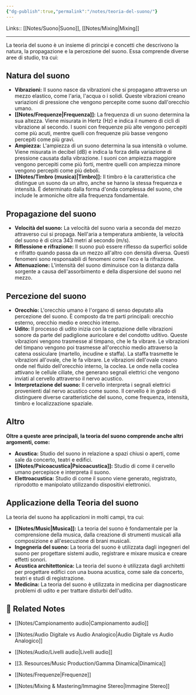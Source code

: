 ```yaml
---
{"dg-publish":true,"permalink":"/notes/teoria-del-suono/"}
---
```


Links:: [[Notes/Suono\|Suono]], [[Notes/Mixing\|Mixing]]

---
La teoria del suono è un insieme di principi e concetti che descrivono la natura, la propagazione e la percezione del suono. Essa comprende diverse aree di studio, tra cui:

## Natura del suono

- **Vibrazioni:** Il suono nasce da vibrazioni che si propagano attraverso un mezzo elastico, come l'aria, l'acqua o i solidi. Queste vibrazioni creano variazioni di pressione che vengono percepite come suono dall'orecchio umano.
- **[[Notes/Frequenze\|Frequenza]]:** La frequenza di un suono determina la sua altezza. Viene misurata in Hertz (Hz) e indica il numero di cicli di vibrazione al secondo. I suoni con frequenze più alte vengono percepiti come più acuti, mentre quelli con frequenze più basse vengono percepiti come più gravi.
- **Ampiezza:** L'ampiezza di un suono determina la sua intensità o volume. Viene misurata in decibel (dB) e indica la forza della variazione di pressione causata dalla vibrazione. I suoni con ampiezza maggiore vengono percepiti come più forti, mentre quelli con ampiezza minore vengono percepiti come più deboli.
- **[[Notes/Timbro (musica)\|Timbro]]:** Il timbro è la caratteristica che distingue un suono da un altro, anche se hanno la stessa frequenza e intensità. È determinato dalla forma d'onda complessa del suono, che include le armoniche oltre alla frequenza fondamentale.

## Propagazione del suono

- **Velocità del suono:** La velocità del suono varia a seconda del mezzo attraverso cui si propaga. Nell'aria a temperatura ambiente, la velocità del suono è di circa 343 metri al secondo (m/s).
- **Riflessione e rifrazione:** Il suono può essere riflesso da superfici solide e rifratto quando passa da un mezzo all'altro con densità diversa. Questi fenomeni sono responsabili di fenomeni come l'eco e la rifrazione.
- **Attenuazione:** L'intensità del suono diminuisce con la distanza dalla sorgente a causa dell'assorbimento e della dispersione del suono nel mezzo.

## Percezione del suono

- **Orecchio:** L'orecchio umano è l'organo di senso deputato alla percezione del suono. È composto da tre parti principali: orecchio esterno, orecchio medio e orecchio interno.
- **Udito:** Il processo di udito inizia con la captazione delle vibrazioni sonore da parte del padiglione auricolare e del condotto uditivo. Queste vibrazioni vengono trasmesse al timpano, che le fa vibrare. Le vibrazioni del timpano vengono poi trasmesse all'orecchio medio attraverso la catena ossiculare (martello, incudine e staffa). La staffa trasmette le vibrazioni all'ovale, che le fa vibrare. Le vibrazioni dell'ovale creano onde nel fluido dell'orecchio interno, la coclea. Le onde nella coclea attivano le cellule ciliate, che generano segnali elettrici che vengono inviati al cervello attraverso il nervo acustico.
- **Interpretazione del suono:** Il cervello interpreta i segnali elettrici provenienti dal nervo acustico come suono. Il cervello è in grado di distinguere diverse caratteristiche del suono, come frequenza, intensità, timbro e localizzazione spaziale.

## Altro

**Oltre a queste aree principali, la teoria del suono comprende anche altri argomenti, come:**

- **Acustica:** Studio del suono in relazione a spazi chiusi o aperti, come sale da concerto, teatri e edifici.
- **[[Notes/Psicoacustica\|Psicoacustica]]:** Studio di come il cervello umano percepisce e interpreta il suono.
- **Elettroacustica:** Studio di come il suono viene generato, registrato, riprodotto e manipolato utilizzando dispositivi elettronici.

## Applicazione della Teoria del suono

La teoria del suono ha applicazioni in molti campi, tra cui:

- **[[Notes/Music\|Musica]]:** La teoria del suono è fondamentale per la comprensione della musica, dalla creazione di strumenti musicali alla composizione e all'esecuzione di brani musicali.
- **Ingegneria del suono:** La teoria del suono è utilizzata dagli ingegneri del suono per progettare sistemi audio, registrare e mixare musica e creare effetti sonori.
- **Acustica architettonica:** La teoria del suono è utilizzata dagli architetti per progettare edifici con una buona acustica, come sale da concerto, teatri e studi di registrazione.
- **Medicina:** La teoria del suono è utilizzata in medicina per diagnosticare problemi di udito e per trattare disturbi dell'udito.

## 🔗 Related Notes

- [[Notes/Campionamento audio\|Campionamento audio]]
- [[Notes/Audio Digitale vs Audio Analogico\|Audio Digitale vs Audio Analogico]]


- [[Notes/Audio/Livelli audio\|Livelli audio]]
- [[3. Resources/Music Production/Gamma Dinamica\|Dinamica]]
- [[Notes/Frequenze\|Frequenze]]
- [[Notes/Mixing & Mastering/Immagine Stereo\|Immagine Stereo]]










